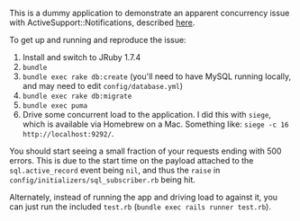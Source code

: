This is a dummy application to demonstrate an apparent concurrency issue with ActiveSupport::Notifications, described [here](https://github.com/jruby/activerecord-jdbc-adapter/issues/407).

To get up and running and reproduce the issue:

1. Install and switch to JRuby 1.7.4
2. `bundle`
3. `bundle exec rake db:create` (you'll need to have MySQL running locally, and may need to edit `config/database.yml`)
4. `bundle exec rake db:migrate`
5. `bundle exec puma`
6. Drive some concurrent load to the application. I did this with `siege`, which is available via Homebrew on a Mac. Something like: `siege -c 16 http://localhost:9292/`.

You should start seeing a small fraction of your requests ending with 500 errors. This is due to the start time on the payload attached to the `sql.active_record` event being `nil`, and thus the `raise` in `config/initializers/sql_subscriber.rb` being hit.

Alternately, instead of running the app and driving load to against it, you can just run the included `test.rb` (`bundle exec rails runner test.rb`).

